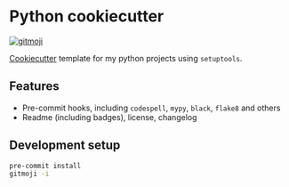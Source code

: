 # Python cookiecutter

[![gitmoji](https://img.shields.io/badge/gitmoji-%20😜%20😍-FFDD67.svg)](https://gitmoji.dev)

[Cookiecutter](https://github.com/cookiecutter/cookiecutter) template for my
python projects using `setuptools`.

## Features

* Pre-commit hooks, including `codespell`, `mypy`, `black`, `flake8` and others
* Readme (including badges), license, changelog

## Development setup

```bash
pre-commit install
gitmoji -i
```
